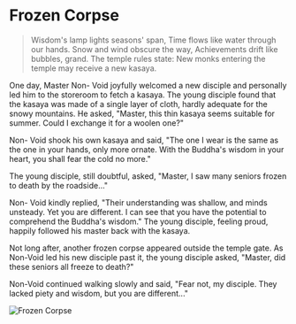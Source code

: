 # Frozen Corpse

> Wisdom's lamp lights seasons' span,
> Time flows like water through our hands.
> Snow and wind obscure the way,
> Achievements drift like bubbles, grand.
> The temple rules state: New monks entering the temple may receive a new
> kasaya.

One day, Master Non- Void joyfully welcomed a new disciple and
personally led him to the storeroom to fetch a kasaya.
The young disciple found that the kasaya was made of a single layer of
cloth, hardly adequate for the snowy mountains. He asked, "Master, this
thin kasaya seems suitable for summer. Could I exchange it for a woolen
one?"

Non- Void shook his own kasaya and said, "The one I wear is the same as
the one in your hands, only more ornate. With the Buddha's wisdom in
your heart, you shall fear the cold no more."

The young disciple, still doubtful, asked, "Master, I saw many seniors
frozen to death by the roadside..."

Non- Void kindly replied, "Their understanding was shallow, and minds
unsteady. Yet you are different. I can see that you have the potential to
comprehend the Buddha's wisdom." The young disciple, feeling proud,
happily followed his master back with the kasaya.

Not long after, another frozen corpse appeared outside the temple gate. As
Non-Void led his new disciple past it, the young disciple asked, "Master,
did these seniors all freeze to death?"

Non-Void continued walking slowly and said, "Fear not, my disciple. They
lacked piety and wisdom, but you are different..."

![Frozen Corpse](/image-20240827003255586.png)